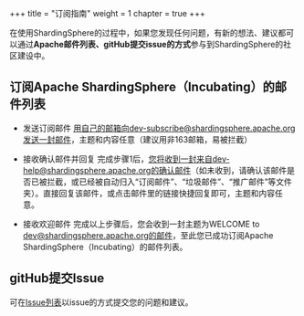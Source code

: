 +++
title = "订阅指南"
weight = 1
chapter = true
+++

在使用ShardingSphere的过程中，如果您发现任何问题，有新的想法、建议都可以通过**Apache邮件列表、gitHub提交issue的方式**参与到ShardingSphere的社区建设中。


## 订阅Apache ShardingSphere（Incubating）的邮件列表

- 发送订阅邮件
用自己的邮箱向dev-subscribe@shardingsphere.apache.org发送一封邮件，主题和内容任意（建议用非163邮箱，易被拦截）

- 接收确认邮件并回复
完成步骤1后，您将收到一封来自dev-help@shardingsphere.apache.org的确认邮件（如未收到，请确认该邮件是否已被拦截，或已经被自动归入“订阅邮件”、“垃圾邮件”、“推广邮件”等文件夹）。直接回复该邮件，或点击邮件里的链接快捷回复即可，主题和内容任意。
 
- 接收欢迎邮件
完成以上步骤后，您会收到一封主题为WELCOME to dev@shardingsphere.apache.org的邮件，至此您已成功订阅Apache ShardingSphere（Incubating）的邮件列表。

## gitHub提交Issue

可在[Issue列表](https://github.com/sharding-sphere/sharding-sphere/issues)以issue的方式提交您的问题和建议。